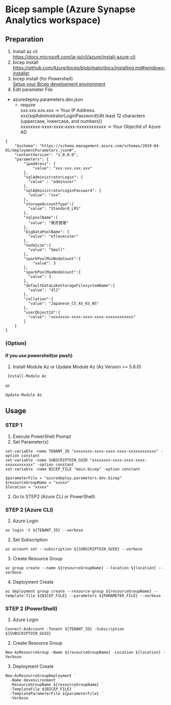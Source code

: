 # Bicep sample (Azure Synapse Analytics workspace)

## Preparation
1. Install az cli  
https://docs.microsoft.com/ja-jp/cli/azure/install-azure-cli
1. bicep install
https://github.com/Azure/bicep/blob/main/docs/installing.md#windows-installer
4. bicep install (for Powershell)</br>
[Setup your Bicep development environment](https://github.com/Azure/bicep/blob/main/docs/installing.md#manual-with-powershell)
1. Edit parameter File
- azuredeploy.parameters.dev.json</br>
  - require</br>
  xxx.xxx.xxx.xxx -> Your IP Address.</br>
  xxx(sqlAdministratorLoginPassword)(At least 12 characters (uppercase, lowercase, and numbers)) </br>
  xxxxxxxx-xxxx-xxxx-xxxx-xxxxxxxxxxxx -> Your ObjectId of Azure AD
```
{
    "$schema": "https://schema.management.azure.com/schemas/2019-04-01/deploymentParameters.json#",
    "contentVersion": "1.0.0.0",
    "parameters": {
        "ipaddress": {
            "value": "xxx.xxx.xxx.xxx"
        },
        "sqlAdministratorLogin": {
          "value" : "adminuser"
        },
        "sqlAdministratorLoginPassword": {
          "value": "xxx"
        },
        "storageAccountType":{
          "value": "Standard_LRS"
        },
        "sqlpoolName":{
          "value": "販売管理"
        },
        "bigDataPoolName": {
          "value": "etlexecuter"
        },
        "nodeSize":{
          "value": "Small"
        },
        "sparkPoolMinNodeCount":{
            "value": 3
        },
        "sparkPoolMaxNodeCount":{
          "value": 3
        },
        "defaultDataLakeStorageFilesystemName":{
          "value": "dl2"
        },
        "collation":{
          "value": "Japanese_CS_AS_KS_WS"
        },
        "userObjectId":{
          "value": "xxxxxxxx-xxxx-xxxx-xxxx-xxxxxxxxxxxx"
        }
    }
}
```
### (Option)
#### If you use powershell(or pwsh)
1. Install Module Az or Update Module Az  (Az Version >= 5.8.0)
```
 Install-Module Az
```
or
```
Update-Module Az
```
## Usage
### STEP 1
1. Execute PowerShell Prompt
1. Set Parameter(x)

```
set-variable -name TENANT_ID "xxxxxxxx-xxxx-xxxx-xxxx-xxxxxxxxxxxx" -option constant
set-variable -name SUBSCRIPTOIN_GUID "xxxxxxxx-xxxx-xxxx-xxxx-xxxxxxxxxxxx" -option constant
set-variable -name BICEP_FILE "main.bicep" -option constant

$parameterFile = "azuredeploy.parameters.dev.bicep"
$resourceGroupName = "xxxxx"
$location = "xxxxx"
```

2. Go to STEP2 (Azure CLI or PowerShell)


### STEP 2 (Azure CLI)
1. Azure Login
```
az login -t ${TENANT_ID} --verbose
```
2. Set Subscription
```
az account set --subscription ${SUBSCRIPTOIN_GUID} --verbose
```
3. Create Resource Group  
```
az group create --name ${resourceGroupName} --location ${location} --verbose
```
4. Deployment Create  
```
az deployment group create --resource-group ${resourceGroupName} --template-file ${BICEP_FILE} --parameters ${PARAMETER_FILE} --verbose
```

### STEP 2 (PowerShell)
1. Azure Login
```
Connect-AzAccount -Tenant ${TENANT_ID} -Subscription ${SUBSCRIPTOIN_GUID}
```
2. Create Resource Group  
```
New-AzResourceGroup -Name ${resourceGroupName} -Location ${location} -Verbose
```
3. Deployment Create  
```
New-AzResourceGroupDeployment `
  -Name devenvironment `
  -ResourceGroupName ${resourceGroupName} `
  -TemplateFile ${BICEP_FILE} `
  -TemplateParameterFile ${parameterFile} `
  -Verbose
```
